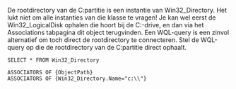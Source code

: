De rootdirectory van de C:partitie is een instantie van Win32_Directory. 
Het lukt niet om alle instanties van die klasse te vragen! 
Je kan wel eerst de Win32_LogicalDisk ophalen die hoort bij de C:-drive, 
en dan via het Associations tabpagina dit object terugvinden.
Een WQL-query is een zinvol alternatief om toch direct de rootdirectory te connecteren. 
Stel de WQL-query op die de rootdirectory van de C:partitie direct ophaalt.

```
SELECT * FROM Win32_Directory

ASSOCIATORS OF {ObjectPath}
ASSOCIATORS OF {Win32_Directory.Name="c:\\"}
```